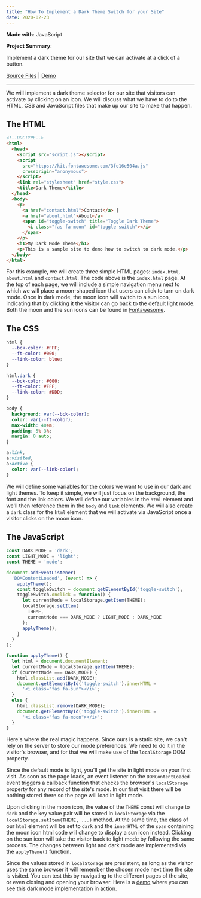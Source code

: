 ```yaml
---
title: "How To Implement a Dark Theme Switch for your Site"
date: 2020-02-23
---
```


**Made with**: <i class="fab fa-js"></i> JavaScript

**Project Summary**: 

Implement a dark theme for our site that we can activate at a click of a button.

[Source Files](https://github.com/mariobox/dark) | [Demo](https://mariobox.github.io/dark)

<hr class="art" />

We will implement a dark theme selector for our site that visitors can activate by clicking on an icon. We will discuss what we have to do to the HTML, CSS and JavaScript files that make up our site to make that happen.

## The HTML

``` html
<!--DOCTYPE-->
<html>
  <head>
    <script src="script.js"></script>
    <script 
      src="https://kit.fontawesome.com/3fe16e504a.js" 
      crossorigin="anonymous">
    </script>
    <link rel="stylesheet" href="style.css">
    <title>Dark Theme</title>
  </head>
  <body>
    <p>
      <a href="contact.html">Contact</a> |
      <a href="about.html">About</a> 
      <span id="toggle-switch" title="Toggle Dark Theme">
        <i class="fas fa-moon" id="toggle-switch"></i>
      </span>
    </p>
    <h1>My Dark Mode Theme</h1>
    <p>This is a sample site to demo how to switch to dark mode.</p>
  </body>
</html>
```

For this example, we will create three simple HTML pages: `index.html`, `about.html` and `contact.html`. The code above is the <code>index.html</code> page. At the top of each page, we will include a simple navigation menu next to which we will place a moon-shaped icon that users can click to turn on dark mode. Once in dark mode, the moon icon will switch to a sun icon, indicating that by clicking it the visitor can go back to the default light mode. Both the moon and the sun icons can be found in [Fontawesome](https://fontawesome.com).

## The CSS

``` css
html {
  --bck-color: #FFF;
  --ft-color: #000;
  --link-color: blue;
}

html.dark {
  --bck-color: #000;
  --ft-color: #FFF;
  --link-color: #DDD;
}

body {
  background: var(--bck-color);
  color: var(--ft-color);
  max-width: 40em;
  padding: 5% 3%;
  margin: 0 auto;
}

a:link,
a:visited,
a:active {
  color: var(--link-color);
}
```

We will define some variables for the colors we want to use in our dark and light themes. To keep it simple, we will just focus on the background, the font and the link colors. We will define our variables in the `html` element and we'll then reference them in the `body` and `link` elements. We will also create a `dark` class for the `html` element that we will activate via JavaScript once a visitor clicks on the moon icon.

## The JavaScript

``` js
const DARK_MODE = 'dark';
const LIGHT_MODE = 'light';
const THEME = 'mode';

document.addEventListener(
  'DOMContentLoaded', (event) => {
    applyTheme();
    const toggleSwitch = document.getElementById('toggle-switch');
    toggleSwitch.onclick = function() {
      let currentMode = localStorage.getItem(THEME);
      localStorage.setItem(
        THEME, 
        currentMode === DARK_MODE ? LIGHT_MODE : DARK_MODE
      );
      applyTheme();
    }
  }
);

function applyTheme() {
  let html = document.documentElement;
  let currentMode = localStorage.getItem(THEME);
  if (currentMode === DARK_MODE) {
    html.classList.add(DARK_MODE);
    document.getElementById('toggle-switch').innerHTML = 
      '<i class="fas fa-sun"></i>';
  } 
  else {
    html.classList.remove(DARK_MODE);
    document.getElementById('toggle-switch').innerHTML = 
      '<i class="fas fa-moon"></i>';
  }
}
```

Here's where the real magic happens. Since ours is a static site, we can't rely on the server to store our mode preferences. We need to do it in the visitor's browser, and for that we will make use of the `localStorage` DOM property.

Since the default mode is light, you'll get the site in light mode on your first visit. As soon as the page loads, an event listener on the `DOMContentLoaded` event triggers a callback function that checks the browser's `localStorage` property for any record of the site's mode. In our first visit there will be nothing stored there so the page will load in light mode.

Upon clicking in the moon icon, the value of the `THEME` const will change to `dark` and the key value pair will be stored in `localStorage` via the `localStorage.setItem(THEME, ...)` method. At the same time, the class of our `html` element will be set to `dark` and the `innerHTML` of the `span` containing the moon icon html code will change to display a sun icon instead. Clicking on the sun icon will take the visitor back to light mode by following the same process. The changes between light and dark mode are implemented via the  `applyTheme()` function.

Since the values stored in `localStorage` are presistent, as long as the visitor uses the same browser it will remember the chosen mode next time the site is visited. You can test this by navigating to the different pages of the site, or even closing and opening your browser. Here is a [demo](https://mariobox.github.io/dark) where you can see this dark mode implementation in action.

